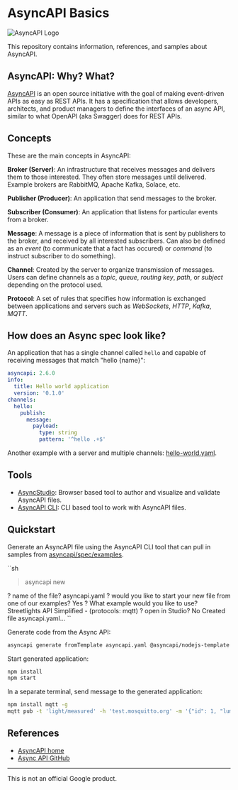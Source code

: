 # AsyncAPI Basics

![AsyncAPI Logo](https://avatars.githubusercontent.com/u/16401334?s=200&v=4)

This repository contains information, references, and samples about AsyncAPI.

## AsyncAPI: Why? What?

[AsyncAPI](https://www.asyncapi.com/) is an open source initiative with the goal
of making event-driven APIs as easy as REST APIs. It has a specification that
allows developers, architects, and product managers to define the interfaces of
an async API, similar to what OpenAPI (aka Swagger) does for REST APIs.

## Concepts

These are the main concepts in AsyncAPI:

**Broker (Server)**: An infrastructure that receives messages and delivers them
to those interested. They often store messages until delivered. Example brokers
are RabbitMQ, Apache Kafka, Solace, etc.

**Publisher (Producer)**: An application that send messages to the broker.

**Subscriber (Consumer)**: An application that listens for particular events
from a broker.

**Message**: A message is a piece of information that is sent by publishers to
the broker, and received by all interested subscribers. Can also be defined as
an *event* (to communicate that a fact has occured) or *command* (to instruct
subscriber to do something).

**Channel**: Created by the server to organize transmission of messages. Users
can define channels as a *topic*, *queue*, *routing key*, *path*, or *subject*
depending on the protocol used.

**Protocol**: A set of rules that specifies how information is exchanged between
applications and servers such as *WebSockets*, *HTTP*, *Kafka*, *MQTT*.

## How does an Async spec look like?

An application that has a single channel called `hello` and capable of receiving
messages that match "hello {name}":

```yaml
asyncapi: 2.6.0
info:
  title: Hello world application
  version: '0.1.0'
channels:
  hello:
    publish:
      message:
        payload:
          type: string
          pattern: '^hello .+$'
```

Another example with a server and multiple channels: [hello-world.yaml](hello-world.yaml).

## Tools

* [AsyncStudio](https://studio.asyncapi.com/): Browser based tool to author and
  visualize and validate AsyncAPI files.
* [AsyncAPI CLI](https://github.com/asyncapi/cli): CLI based tool to work with
  AsyncAPI files.

## Quickstart

Generate an AsyncAPI file using the AsyncAPI CLI tool that can pull in samples
from [asyncapi/spec/examples](https://github.com/asyncapi/spec/tree/master/examples).

``sh
> asyncapi new

? name of the file? asyncapi.yaml
? would you like to start your new file from one of our examples? Yes
? What example would you like to use? Streetlights API Simplified - (protocols:
mqtt)
? open in Studio? No
Created file asyncapi.yaml...
``

Generate code from the Async API:

```sh
asyncapi generate fromTemplate asyncapi.yaml @asyncapi/nodejs-template -o output -p server=mosquitto
```

Start generated application:

```sh
npm install
npm start
```

In a separate terminal, send message to the generated application:

```sh
npm install mqtt -g
mqtt pub -t 'light/measured' -h 'test.mosquitto.org' -m '{"id": 1, "lumens": 3, "sentAt": "2017-06-07T12:34:32.000Z"}'
```

## References

* [AsyncAPI home](https://www.asyncapi.com/)
* [Async API GitHub](https://github.com/asyncapi)

-------

This is not an official Google product.
